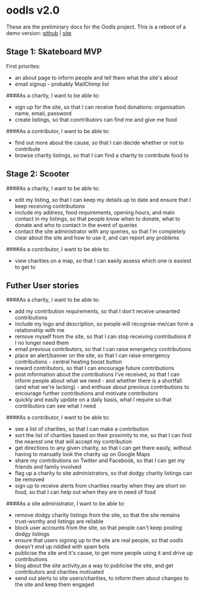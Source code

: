 oodls v2.0
==========
These are the preliminary docs for the Oodls project.
This is a reboot of a demo version: [github](https://github.com/Callisto13/Oodls) | [site](http://www.oodls.io/)



Stage 1: Skateboard MVP
------------
First priorites:
* an about page to inform people and tell them what the site's about
* email signup - probably MailChimp list

####As a charity, I want to be able to:
* sign up for the site, so that I can receive food donations: organisation name, email, password
* create listings, so that conrtributors can find me and give me food

####As a contributor, I want to be able to:
* find out more about the cause, so that I can decide whether or not to contribute
* browse charity listings, so that I can find a charity to contribute food to

Stage 2: Scooter
----------------
####As a charity, I want to be able to:
* edit my listing, so that I can keep my details up to date and ensure that I keep receiving contributions
* include my address, food requirements, opening hours, and main contact in my listings, so that people know when to donate, what to donate and who to contact in the event of queries
* contact the site administrator with any queries, so that I'm completely clear about the site and how to use it, and can report any problems

####As a contributor, I want to be able to:
* view charities on a map, so that I can easily assess which one is easiest to get to


Futher User stories
-------------------
####As a charity, I want to be able to:
* add my contribution requirements, so that I don't receive unwanted contributions
* include my logo and description, so people will recognise me/can form a relationship with me
* remove myself from the site, so that I can stop receiving contributions if I no longer need them
* email previous contributors, so that I can raise emergency contributions
* place an alert/banner on the site, so that I can raise emergency contributions - central heating boost button
* reward contributors, so that I can encourage future contributions
* post information about the contributions I've received, so that I can inform people about what we need - and whether there is a shortfall (and what we're lacking) - and enthuse about previous contributions to encourage further contributions and motivate contributors
* quickly and easily update on a daily basis, what I require so that contributors can see what I need

####As a contributor, I want to be able to:
* see a list of charities, so that I can make a contribution
* sort the list of charities based on their proximity to me, so that I can find the nearest one that will accept my contribution
* get directions to any given charity, so that I can get there easily, without having to manually look the charity up on Google Maps
* share my contributions on Twitter and Facebook, so that I can get my friends and family involved
* flag up a charity to site administrators, so that dodgy charity listings can be removed
* sign up to receive alerts from charities nearby when they are short on food, so that I can help out when they are in need of food

####As a site administrator, I want to be able to:
* remove dodgy charity listings from the site, so that the site remains trust-worthy and listings are reliable
* block user accounts from the site, so that people can't keep posting dodgy listings
* ensure that users signing up to the site are real people, so that oodls doesn't end up riddled with spam bots
* publicise the site and it's cause, to get more people using it and drive up contributions
* blog about the site activity,as a way to publicise the site, and get contributors and charities motivated
* send out alerts to site users/charities, to inform them about changes to the site and keep them engaged
